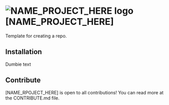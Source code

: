 # ![NAME_PROJECT_HERE logo]() [NAME_PROJECT_HERE]
Template for creating a repo.

## Installation
Dumbie text

## Contribute
[NAME_RPOJECT_HERE] is open to all contributions! You can read more at the CONTRIBUTE.md file.
